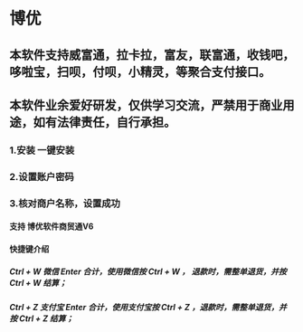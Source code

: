 # 博优

## 本软件支持威富通，拉卡拉，富友，联富通，收钱吧，哆啦宝，扫呗，付呗，小精灵，等聚合支付接口。
## 本软件业余爱好研发，仅供学习交流，严禁用于商业用途，如有法律责任，自行承担。


### 1.安装 一键安装
### 2.设置账户密码
### 3.核对商户名称，设置成功

#### 支持  博优软件商贸通V6

#### 快捷键介绍
##### Ctrl + W  微信     Enter 合计，使用微信按  Ctrl + W ， 退款时，需整单退货，并按  Ctrl + W 结算；
##### Ctrl + Z  支付宝   Enter 合计，使用支付宝按 Ctrl + Z ，退款时，需整单退货，并按  Ctrl + Z 结算；
 
